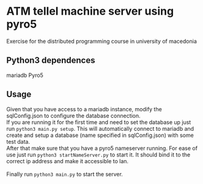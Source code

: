 # ATM tellel machine server using pyro5
Exercise for the distributed programming course in university of macedonia

## Python3 dependences 
mariadb Pyro5
  
## Usage
Given that you have access to a mariadb instance, modify the sqlConfig.json to configure the database connection.
<br>
If you are running it for the first time and need to set the database up just run
``` python3 main.py setup ```. This will automatically connect to mariadb and create and setup a database (name specified in sqlConfig.json) with some test data.
<br>
After that make sure that you have a pyro5 nameserver running. For ease of use just run ```python3 startNameServer.py``` to start it. It should bind it to the correct ip address and make it accessible to lan.
<br><br>Finally run ```python3 main.py``` to start the server.

